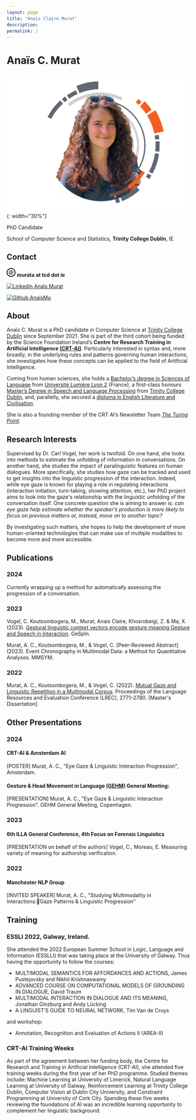 ```yaml
---
layout: page
title: "Anaïs Claire Murat"
description: 
permalink: /
---
```


# Anaïs C. Murat
![Photo of Anaïs Murat](/CRT-ID.png){: width="30%"}

 PhD Candidate
 
 School of Computer Science and Statistics, **Trinity College Dublin**, IE

## Contact 


<svg xmlns="http://www.w3.org/2000/svg" width="24" height="24" viewBox="0 0 24 24"><path d="M12 2c5.514 0 10 4.486 10 10s-4.486 10-10 10-10-4.486-10-10 4.486-10 10-10zm0-2c-6.627 0-12 5.373-12 12s5.373 12 12 12 12-5.373 12-12-5.373-12-12-12zm.021 17.824c-3.907 0-6.021-2.438-6.021-5.586 0-3.363 2.381-6.062 6.638-6.062 3.107 0 5.362 2.019 5.362 4.801 0 4.356-5.165 5.506-4.906 3.021-.354.555-.927 1.177-2.026 1.177-1.257 0-2.04-.92-2.04-2.403 0-2.222 1.461-4.1 3.19-4.1.829 0 1.399.438 1.638 1.11l.232-.816h1.169c-.122.416-1.161 4.264-1.161 4.264-.323 1.333.675 1.356 1.562.648 1.665-1.29 1.75-4.664-.499-6.071-2.411-1.445-7.897-.551-7.897 4.347 0 2.806 1.976 4.691 4.914 4.691 1.719 0 2.771-.465 3.648-.974l.588.849c-.856.482-2.231 1.104-4.391 1.104zm-1.172-7.153c-.357.67-.588 1.538-.588 2.212 0 1.805 1.761 1.816 2.626.12.356-.697.586-1.586.586-2.265 0-1.458-1.748-1.717-2.624-.067z"/></svg>  **murata at tcd dot ie**

[![Linkedin](https://i.stack.imgur.com/gVE0j.png) Anaïs Murat](https://www.linkedin.com/in/anais-myʁa)

[![Github](https://icons8.com/icon/12599/github) AnaisMu](https://github.com/anaismu)

## About 
Anaïs C. Murat is a PhD candidate in Computer Science at [Trinity College Dublin](https://tcd.ie) since September 2021. She is part of the third cohort being funded by the Science Foundation Ireland’s **Centre for Research Training in Artificial Intelligence [(CRT-AI)](https://crt-ai.ie)**. Particularly interested in syntax and, more broadly, in the underlying rules and patterns governing human interactions, she investigates how these concepts can be applied to the field of Artificial Intelligence.

Coming from human sciences, she holds a [Bachelor’s degree in Sciences of Language](https://www.univ-lyon2.fr/licence-1-sciences-du-langage) from [Université Lumière Lyon 2](https://www.univ-lyon2.fr/) (France), a first-class honours [Master’s Degree in Speech and Language Processing](https://www.tcd.ie/slscs/postgraduate/taught-courses/speech-language-processing/) from [Trinity College Dublin](https://tcd.ie), and, parallelly, she secured a [diploma in English Literature and Civilisation](https://www.univ-lyon2.fr/licence-2-langues-litteratures-et-civilisations-etrangeres-et-regionales-anglais).

She is also a founding member of the CRT AI’s Newsletter Team [_The Turing Point_](https://www.crt-ai.ie/news/crt-newsletter-turing-point/).

## Research Interests 

Supervised by Dr. Carl Vogel, her work is twofold. On one hand, she looks into methods to estimate the unfolding of information in conversations. On another hand, she studies the impact of paralinguistic features on human dialogues. More specifically, she studies how gaze can be tracked and used to get insights into the linguistic progression of the interaction. 
Indeed, while eye gaze is known for playing a role in regulating interactions (interaction initiation, turn-taking, showing attention, etc.), her PhD project aims to look into the gaze's relationship with the linguistic unfolding of the conversation itself. One concrete question she is aiming to answer is: _can eye gaze help estimate whether the speaker’s production is more likely to focus on previous matters or, instead, move on to another topic?_ 

By investigating such matters, she hopes to help the development of more human-oriented technologies that can make use of multiple modalities to become more and more accessible.



## Publications
### 2024
Currently wrapping up a method for automatically assessing the progression of a conversation.

### 2023 
Vogel, C. Koutsombogera, M., Murat, Anais Claire, Khosrobeigi, Z. & Ma, X. (2023). [Gestural linguistic context vectors encode gesture meaning Gesture and Speech in Interaction](http://hdl.handle.net/2262/103904). GeSpIn. 

Murat, A. C., Koutsombogera, M., & Vogel, C. [Peer-Reviewed Abstract] (2023). Event Chronography in Multimodal Data: a Method for Quantitative Analyses. MMSYM. 

### 2022
Murat, A. C., Koutsombogera, M., & Vogel, C. (2022). [Mutual Gaze and Linguistic Repetition in a Multimodal Corpus](http://www.lrec-conf.org/proceedings/lrec2022/pdf/2022.lrec-1.296.pdf). Proceedings of the Language Resources and Evaluation Conference (LREC), 2771–2780. [Master's Dissertation]

## Other Presentations
### 2024
#### CRT-AI & Amsterdam AI
\[POSTER] Murat, A. C., "Eye Gaze & Linguistic Interaction Progression", Amsterdam.
#### Gesture & Head Movement in Language [(GEHM)](https://cst.ku.dk/english/projects/gestures-and-head-movements-in-language-gehm/) General Meeting: 
\[PRESENTATION] Murat, A. C., "Eye Gaze & Linguistic Interaction Progression". GEHM General Meeting, Copenhagen.

### 2023
#### 6th ILLA General Conference, 4th Focus on Forensic Linguistics
\[PRESENTATION on behalf of the authors] Vogel, C., Moreau, E. Measuring variety of meaning for authorship verification.

### 2022
#### Manchester NLP Group
\[INVITED SPEAKER] Murat, A. C., "Studying Multimodality in Interactions:Gaze Patterns & Linguistic Progression"

## Training
### ESSLI 2022, Galway, Ireland.
She attended the 2022 European Summer School in Logic, Language and Information
(ESSLLI) that was taking place at the University of Galway. Thus having the opportunity to follow the courses:
- MULTIMODAL SEMANTICS FOR AFFORDANCES AND ACTIONS, James Pustejovsky
and Nikhil Krishnaswamy
- ADVANCED COURSE ON COMPUTATIONAL MODELS OF GROUNDING IN DIALOGUE,
David Traum
- MULTIMODAL INTERACTION IN DIALOGUE AND ITS MEANING, Jonathan Ginzburg
and Andy Lücking
- A LINGUIST’S GUIDE TO NEURAL NETWORK, Tim Van de Cruys
  
and workshop:
- Annotation, Recognition and Evaluation of Actions II (AREA-II)

### CRT-AI Training Weeks
As part of the agreement between her funding body, the Centre for Research and Training in
Artificial Intelligence (CRT-AI), she attended five training weeks during the first year
of her PhD programme. Studied themes include: Machine Learning at University of Limerick,
Natural Language Learning at University of Galway, Reinforcement Learning at Trinity
College Dublin, Computer Vision at Dublin City University, and Constraint Programming at
University of Cork City. Spending these five weeks reviewing the foundations
of AI was an incredible learning opportunity to complement her linguistic background.


